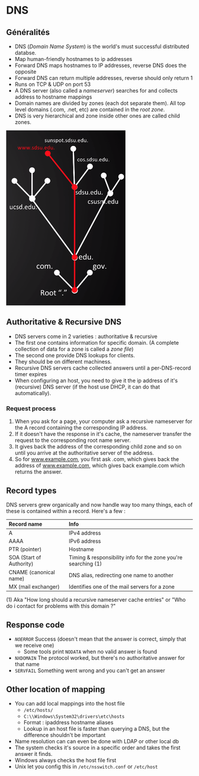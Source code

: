 # DNS

## Généralités

* DNS \(_Domain Name System_\) is the world's must successful distributed databse.
* Map human-friendly hostnames to ip addresses
* Forward DNS maps hostnames to IP addresses, reverse DNS does the opposite
* Forward DNS can return multiple addresses, reverse should only return 1
* Runs on TCP & UDP on port 53
* A DNS server \(also called a _nameserver_\) searches for and collects address to hostname mappings
* Domain names are divided by zones \(each dot separate them\). All top level domains \(.com, .net, etc\) are contained in the _root zone_.
* DNS is very hierarchical and zone inside other ones are called child zones.

![](../../.gitbook/assets/dns.png)

## Authoritative & Recursive DNS

* DNS servers come in 2 varieties : authoritative & recursive
* The first one contains information for specific domain. \(A complete collection of data for a zone is called a _zone file_\)
* The second one provide DNS lookups for clients.
* They should be on different machiness.
* Recursive DNS servers cache collected answers until a per-DNS-record timer expires
* When configuring an host, you need to give it the ip address of it's \(recursive\) DNS server \(if the host use DHCP, it can do that automatically\).

### Request process

1. When you ask for a page, your computer ask a recursive nameserver for the A record containing the corresponding IP address. 
2. If it doesn't have the response in it's cache, the nameserver transfer the request to the corresponding root name server. 
3. It gives back the address of the corresponding child zone and so on until you arrive at the authoritative server of the address. 
4. So for www.example.com, you first ask .com, which gives back the address of www.example.com, which gives back example.com which returns the answer.

## Record types

DNS servers grew organically and now handle way too many things, each of these is contained within a record. Here's a few :

| Record name | Info |
| :--- | :--- |
| A | IPv4 address |
| AAAA | IPv6 address |
| PTR \(pointer\) | Hostname |
| SOA \(Start of Authority\) | Timing & responsibility info for the zone you're searching \(1\) |
| CNAME \(canonical name\) | DNS alias, redirecting one name to another |
| MX \(mail exchanger\) | Identifies one of the mail servers for a zone |

\(1\) Aka "How long should a recursive nameserver cache entries" or "Who do i contact for problems with this domain ?"

## Response code

* _`NOERROR`_ Success \(doesn't mean that the answer is correct, simply that we receive one\)
  * Some tools print `NODATA` when no valid answer is found
* `NXDOMAIN` The protocol worked, but there's no authoritative answer for that name
* `SERVFAIL` Something went wrong and you can't get an answer

## Other location of mapping

* You can add local mappings into the host file
  * `/etc/hosts/`
  * `C:\\Windows\System32\drivers\etc\hosts`
  * Format : ipaddress hostname aliases
  * Lookup in an host file is faster than querying a DNS, but the difference shouldn't be important
* Name resolution can can even be done with LDAP or other local db
* The system checks it's source in a specific order and takes the first answer it finds.
* Windows always checks the host file first
* Unix let you config this in `/etc/nsswitch.conf` or `/etc/host`

